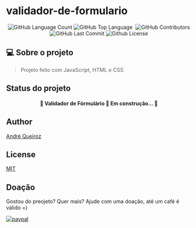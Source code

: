 # validador-de-formulario

<p align="center">
 <img alt="GitHub Language Count" src="https://img.shields.io/github/languages/count/alqlima/validador-de-formulario" />
 <img alt="GitHub Top Language" src="https://img.shields.io/github/languages/top/alqlima/validador-de-formulario" />
 <img alt="" src="https://img.shields.io/github/repo-size/alqlima/validador-de-formulario" />
 <img alt="GitHub Contributors" src="https://img.shields.io/github/contributors/alqlima/validador-de-formulario" />
 <img alt="GitHub Last Commit" src="https://img.shields.io/github/last-commit/alqlima/validador-de-formulario" />
 <img alt="Github License" src="https://img.shields.io/github/license/alqlima/validador-de-formulario" />
 </p>


## 💻 Sobre o projeto

 >Projeto feito com JavaScript, HTML e CSS

## Status do projeto
 
 <h4 align="center">
   🚧 Validador de Fórmulário 🚀 Em construção... 🚧
 </h4>

## Author
[André Queiroz](https://www.linkedin.com/in/andré-queiroz-b8805069/)
## License
[MIT](https://github.com/alqlima/to-do/blob/master/LICENSE)

## Doação

Gostou do preojeto? Quer mais? Ajude com uma doação, até um café é válido =)

[![paypal](https://www.paypalobjects.com/pt_BR/BR/i/btn/btn_donateCC_LG.gif)](https://www.paypal.com/cgi-bin/webscr?cmd=_s-xclick&hosted_button_id=BB4E5XX7WQBNA)
